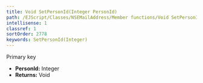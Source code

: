 ```yaml
---
title: Void SetPersonId(Integer PersonId)
path: /EJScript/Classes/NSEMailAddress/Member functions/Void SetPersonId(Integer p_0)
intellisense: 1
classref: 1
sortOrder: 2778
keywords: SetPersonId(Integer)
---
```



Primary key



* **PersonId:** Integer
* **Returns:** Void


